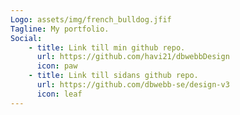 ```yaml
---
Logo: assets/img/french_bulldog.jfif
Tagline: My portfolio.
Social:
    - title: Link till min github repo.
      url: https://github.com/havi21/dbwebbDesign
      icon: paw
    - title: Link till sidans github repo.
      url: https://github.com/dbwebb-se/design-v3
      icon: leaf
---
```

